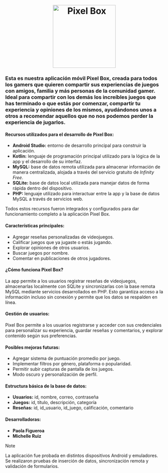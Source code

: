 <h1 align="center">
  <br>
  <img src="https://github.com/user-attachments/assets/10d6821f-5eba-4637-a866-d02a2c64329d" alt="Pixel Box" width="200">
</h1>

<h3>Esta es nuestra aplicación móvil Pixel Box, creada para todos los gamers que quieren compartir sus experiencias de juegos con amigos, familia y más personas de la comunidad
gamer. Ideal para compartir con los demás los increíbles juegos que has terminado o que estás por comenzar, compartir tu experiencia y opiniones de los mismos, ayudándonos
unos a otros a recomendar aquellos que no nos podemos perder la experiencia de jugarlos.</h3>

<h4>Recursos utilizados para el desarrollo de Pixel Box:</h4>
<ul>
  <li><strong>Android Studio:</strong> entorno de desarrollo principal para construir la aplicación.</li>
  <li><strong>Kotlin:</strong> lenguaje de programación principal utilizado para la lógica de la app y el desarrollo de su interfaz.</li>
  <li><strong>MySQL:</strong> base de datos remota utilizada para almacenar información de manera centralizada, alojada a través del servicio gratuito de <em>Infinity Free</em>.</li>
  <li><strong>SQLite:</strong> base de datos local utilizada para manejar datos de forma rápida dentro del dispositivo.</li>
  <li><strong>PHP:</strong> lenguaje utilizado para interactuar entre la app y la base de datos MySQL a través de servicios web.</li>
</ul>
<p>Todos estos recursos fueron integrados y configurados para dar funcionamiento completo a la aplicación Pixel Box.</p>

<h4>Características principales:</h4>
<ul>
  <li>Agregar reseñas personalizadas de videojuegos.</li>
  <li>Calificar juegos que ya jugaste o estás jugando.</li>
  <li>Explorar opiniones de otros usuarios.</li>
  <li>Buscar juegos por nombre.</li>
  <li>Comentar en publicaciones de otros jugadores.</li>
</ul>

<h4>¿Cómo funciona Pixel Box?</h4>
<p>La app permite a los usuarios registrar reseñas de videojuegos, almacenarlas localmente con SQLite y sincronizarlas con la base remota MySQL mediante servicios desarrollados en PHP. 
Esto garantiza acceso a la información incluso sin conexión y permite que los datos se respalden en línea.</p>

<h4>Gestión de usuarios:</h4>
<p>Pixel Box permite a los usuarios registrarse y acceder con sus credenciales para personalizar su experiencia, guardar reseñas y comentarios, y explorar contenido según sus preferencias.</p>

<h4>Posibles mejoras futuras:</h4>
<ul>
  <li>Agregar sistema de puntuación promedio por juego.</li>
  <li>Implementar filtros por género, plataforma o popularidad.</li>
  <li>Permitir subir capturas de pantalla de los juegos.</li>
  <li>Modo oscuro y personalización de perfil.</li>
</ul>

<h4>Estructura básica de la base de datos:</h4>
<ul>
  <li><strong>Usuarios:</strong> id, nombre, correo, contraseña</li>
  <li><strong>Juegos:</strong> id, título, descripción, categoría</li>
  <li><strong>Reseñas:</strong> id, id_usuario, id_juego, calificación, comentario</li>
</ul>

<h4>Desarrolladoras:</h4>
<ul>
  <li><strong>Paola Figueroa</strong></li>
  <li><strong>Michelle Ruiz</strong></li>
</ul>

> [!NOTE]  
> La aplicación fue probada en distintos dispositivos Android y emuladores. Se realizaron pruebas de inserción de datos, sincronización remota y validación de formularios.
